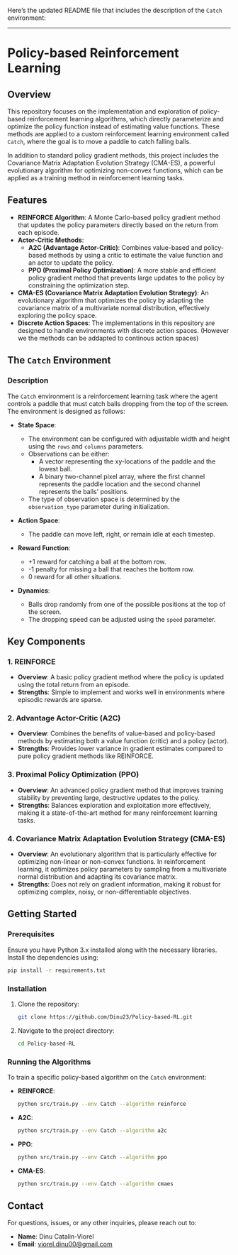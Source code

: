 Here’s the updated README file that includes the description of the `Catch` environment:

---

# Policy-based Reinforcement Learning

## Overview

This repository focuses on the implementation and exploration of policy-based reinforcement learning algorithms, which directly parameterize and optimize the policy function instead of estimating value functions. These methods are applied to a custom reinforcement learning environment called `Catch`, where the goal is to move a paddle to catch falling balls.

In addition to standard policy gradient methods, this project includes the Covariance Matrix Adaptation Evolution Strategy (CMA-ES), a powerful evolutionary algorithm for optimizing non-convex functions, which can be applied as a training method in reinforcement learning tasks.

## Features

- **REINFORCE Algorithm**: A Monte Carlo-based policy gradient method that updates the policy parameters directly based on the return from each episode.
- **Actor-Critic Methods**:
  - **A2C (Advantage Actor-Critic)**: Combines value-based and policy-based methods by using a critic to estimate the value function and an actor to update the policy.
  - **PPO (Proximal Policy Optimization)**: A more stable and efficient policy gradient method that prevents large updates to the policy by constraining the optimization step.
- **CMA-ES (Covariance Matrix Adaptation Evolution Strategy)**: An evolutionary algorithm that optimizes the policy by adapting the covariance matrix of a multivariate normal distribution, effectively exploring the policy space.
- **Discrete Action Spaces**: The implementations in this repository are designed to handle environments with discrete action spaces. (However we the methods can be addapted to continous action spaces)

## The `Catch` Environment

### Description

The `Catch` environment is a reinforcement learning task where the agent controls a paddle that must catch balls dropping from the top of the screen. The environment is designed as follows:

- **State Space**:
  - The environment can be configured with adjustable width and height using the `rows` and `columns` parameters.
  - Observations can be either:
    - A vector representing the xy-locations of the paddle and the lowest ball.
    - A binary two-channel pixel array, where the first channel represents the paddle location and the second channel represents the balls' positions.
  - The type of observation space is determined by the `observation_type` parameter during initialization.

- **Action Space**:
  - The paddle can move left, right, or remain idle at each timestep.

- **Reward Function**:
  - +1 reward for catching a ball at the bottom row.
  - -1 penalty for missing a ball that reaches the bottom row.
  - 0 reward for all other situations.

- **Dynamics**:
  - Balls drop randomly from one of the possible positions at the top of the screen.
  - The dropping speed can be adjusted using the `speed` parameter.




## Key Components

### 1. REINFORCE
- **Overview**: A basic policy gradient method where the policy is updated using the total return from an episode.
- **Strengths**: Simple to implement and works well in environments where episodic rewards are sparse.

### 2. Advantage Actor-Critic (A2C)
- **Overview**: Combines the benefits of value-based and policy-based methods by estimating both a value function (critic) and a policy (actor).
- **Strengths**: Provides lower variance in gradient estimates compared to pure policy gradient methods like REINFORCE.

### 3. Proximal Policy Optimization (PPO)
- **Overview**: An advanced policy gradient method that improves training stability by preventing large, destructive updates to the policy.
- **Strengths**: Balances exploration and exploitation more effectively, making it a state-of-the-art method for many reinforcement learning tasks.

### 4. Covariance Matrix Adaptation Evolution Strategy (CMA-ES)
- **Overview**: An evolutionary algorithm that is particularly effective for optimizing non-linear or non-convex functions. In reinforcement learning, it optimizes policy parameters by sampling from a multivariate normal distribution and adapting its covariance matrix.
- **Strengths**: Does not rely on gradient information, making it robust for optimizing complex, noisy, or non-differentiable objectives.

## Getting Started

### Prerequisites

Ensure you have Python 3.x installed along with the necessary libraries. Install the dependencies using:

```bash
pip install -r requirements.txt
```

### Installation

1. Clone the repository:
   ```bash
   git clone https://github.com/Dinu23/Policy-based-RL.git
   ```
2. Navigate to the project directory:
   ```bash
   cd Policy-based-RL
   ```

### Running the Algorithms

To train a specific policy-based algorithm on the `Catch` environment:

- **REINFORCE**:
  ```bash
  python src/train.py --env Catch --algorithm reinforce
  ```
- **A2C**:
  ```bash
  python src/train.py --env Catch --algorithm a2c
  ```
- **PPO**:
  ```bash
  python src/train.py --env Catch --algorithm ppo
  ```
- **CMA-ES**:
  ```bash
  python src/train.py --env Catch --algorithm cmaes
  ```

## Contact

For questions, issues, or any other inquiries, please reach out to:

- **Name**: Dinu Catalin-Viorel
- **Email**: viorel.dinu00@gmail.com
